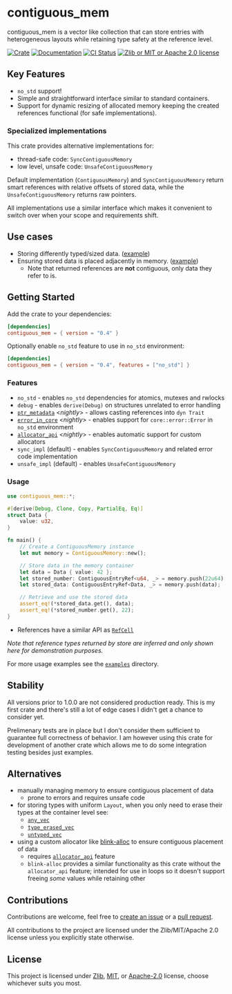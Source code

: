 # contiguous_mem

contiguous_mem is a vector like collection that can store entries with
heterogeneous layouts while retaining type safety at the reference level.

[![Crate](https://img.shields.io/crates/v/contiguous_mem?style=for-the-badge&logo=docs.rs)](https://crates.io/crates/contiguous_mem)
[![Documentation](https://img.shields.io/docsrs/contiguous-mem?style=for-the-badge&logo=rust)](https://docs.rs/contiguous-mem)
[![CI Status](https://img.shields.io/github/actions/workflow/status/Caellian/contiguous_mem/rust.yml?style=for-the-badge&logo=githubactions&logoColor=%23fff&label=CI)](https://github.com/Caellian/contiguous_mem/actions/workflows/rust.yml)
[![Zlib or MIT or Apache 2.0 license](https://img.shields.io/crates/l/contiguous-mem?style=for-the-badge)](https://github.com/Caellian/contiguous_mem#license)

## Key Features

- `no_std` support!
- Simple and straightforward interface similar to standard containers.
- Support for dynamic resizing of allocated memory keeping the created
  references functional (for safe implementations).

### Specialized implementations

This crate provides alternative implementations for:

- thread-safe code: `SyncContiguousMemory`
- low level, unsafe code: `UnsafeContiguousMemory`

Default implementation (`ContiguousMemory`) and `SyncContiguousMemory` return
smart references with relative offsets of stored data, while the
`UnsafeContiguousMemory` returns raw pointers.

All implementations use a similar interface which makes it convenient to switch
over when your scope and requirements shift.

## Use cases

- Storing differently typed/sized data. ([example](./examples/default_impl.rs))
- Ensuring stored data is placed adjacently in memory. ([example](./examples/game_loading.rs))
  - Note that returned references are **not** contiguous, only data they refer
    to is.

## Getting Started

Add the crate to your dependencies:

```toml
[dependencies]
contiguous_mem = { version = "0.4" }
```

Optionally enable `no_std` feature to use in `no_std` environment:

```toml
[dependencies]
contiguous_mem = { version = "0.4", features = ["no_std"] }
```

### Features

- `no_std` - enables `no_std` dependencies for atomics, mutexes and rwlocks
- `debug` - enables `derive(Debug)` on structures unrelated to error handling
- [`ptr_metadata`](https://doc.rust-lang.org/beta/unstable-book/library-features/ptr-metadata.html)
  &lt;_nightly_&gt; - allows casting references into `dyn Trait`
- [`error_in_core`](https://dev-doc.rust-lang.org/stable/unstable-book/library-features/error-in-core.html)
  &lt;_nightly_&gt; - enables support for `core::error::Error` in `no_std`
  environment
- [`allocator_api`](https://dev-doc.rust-lang.org/stable/unstable-book/library-features/allocator-api.html)
  &lt;_nightly_&gt; - enables automatic support for custom allocators
- `sync_impl` (default) - enables `SyncContiguousMemory` and related error code
  implementation
- `unsafe_impl` (default) - enables `UnsafeContiguousMemory`

### Usage

```rust
use contiguous_mem::*;

#[derive(Debug, Clone, Copy, PartialEq, Eq)]
struct Data {
    value: u32,
}

fn main() {
    // Create a ContiguousMemory instance
    let mut memory = ContiguousMemory::new();

    // Store data in the memory container
    let data = Data { value: 42 };
    let stored_number: ContiguousEntryRef<u64, _> = memory.push(22u64);
    let stored_data: ContiguousEntryRef<Data, _> = memory.push(data);

    // Retrieve and use the stored data
    assert_eq!(*stored_data.get(), data);
    assert_eq!(*stored_number.get(), 22);
}
```

- References have a similar API as
  [`RefCell`](https://doc.rust-lang.org/stable/std/cell/struct.RefCell.html)

<cite>Note that reference types returned by store are inferred and only shown
here for demonstration purposes.</cite>

For more usage examples see the
[`examples`](https://github.com/Caellian/contiguous_mem/tree/trunk/examples)
directory.

## Stability

All versions prior to 1.0.0 are not considered production ready. This is my
first crate and there's still a lot of edge cases I didn't get a chance to
consider yet.

Prelimenary tests are in place but I don't consider them sufficient to guarantee
full correctness of behavior. I am however using this crate for development of
another crate which allows me to do some integration testing besides just
examples.

## Alternatives

- manually managing memory to ensure contiguous placement of data
  - prone to errors and requires unsafe code
- for storing types with uniform `Layout`, when you only need to erase their
  types at the container level see:
  - [`any_vec`](https://crates.io/crates/any_vec)
  - [`type_erased_vec`](https://crates.io/crates/type_erased_vec)
  - [`untyped_vec`](https://crates.io/crates/untyped_vec)
- using a custom allocator like
  [blink-alloc](https://crates.io/crates/blink-alloc) to ensure contiguous
  placement of data
  - requires [`allocator_api`](https://doc.rust-lang.org/beta/unstable-book/library-features/allocator-api.html)
    feature
  - `blink-alloc` provides a similar functionality as this crate without the
    `allocator_api` feature; intended for use in loops so it doesn't support
    freeing _some_ values while retaining other

## Contributions

Contributions are welcome, feel free to
[create an issue](https://github.com/Caellian/contiguous_mem/issues) or a
[pull request](https://github.com/Caellian/contiguous_mem/pulls).

All contributions to the project are licensed under the Zlib/MIT/Apache 2.0
license unless you explicitly state otherwise.

## License

This project is licensed under [Zlib](./LICENSE_ZLIB), [MIT](./LICENSE_MIT), or
[Apache-2.0](./LICENSE_APACHE) license, choose whichever suits you most.
